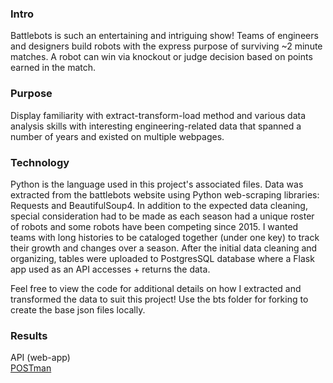 ### Intro
Battlebots is such an entertaining and intriguing show! Teams of engineers and designers build robots with the express purpose of surviving ~2 minute matches. A robot can win via knockout or judge decision based on points earned in the match.

### Purpose
Display familiarity with extract-transform-load method and various data analysis skills with interesting engineering-related data that spanned a number of years and existed on multiple webpages.

### Technology
Python is the language used in this project's associated files. Data was extracted from the battlebots website using Python web-scraping libraries: Requests and BeautifulSoup4. In addition to the expected data cleaning, special consideration had to be made as each season had a unique roster of robots and some robots have been competing since 2015. I wanted teams with long histories to be cataloged together (under one key) to track their growth and changes over a season. After the initial data cleaning and organizing, tables were uploaded to PostgresSQL database where a Flask app used as an API accesses + returns the data.

Feel free to view the code for additional details on how I extracted and transformed the data to suit this project! Use the bts folder for forking to create the base json files locally.

### Results
API (web-app) <br>
[POSTman](https://britdesignedit-895777.postman.co/workspace/Mrs-Britt's-Workspace~2850cd02-ef87-4895-85ff-34830443260f/collection/48125527-1b0e8379-d416-499c-8d13-11f6f1e2df5a?action=share&creator=48125527)
<br>

